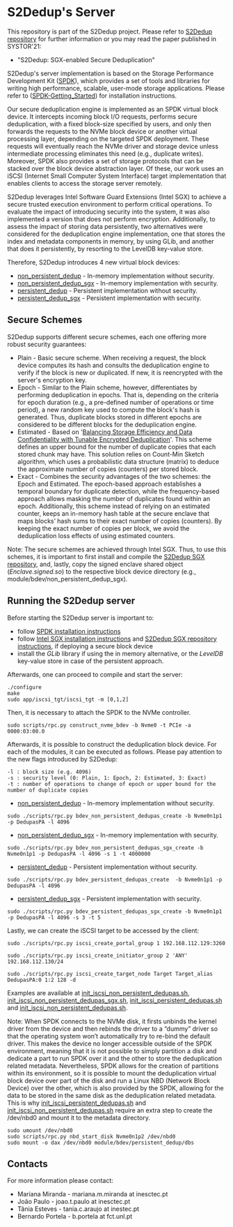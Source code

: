 # S2Dedup's Server

This repository is part of the S2Dedup project. Please refer to [S2Dedup repository](https://github.com/mmm97/S2Dedup) for further information or you may read the paper published in SYSTOR'21:

- "S2Dedup: SGX-enabled Secure Deduplication"

S2Dedup's server implementation is based on the Storage Performance Development Kit ([SPDK](http://www.spdk.io)), which provides a set of tools and libraries for writing high performance, scalable, user-mode storage applications. Please refer to ([SPDK-Getting_Started](https://spdk.io/doc/getting_started.html)) for installation instructions.

Our secure deduplication engine is implemented as an SPDK
virtual block device. It intercepts incoming block I/O requests,
performs secure deduplication, with a fixed block-size specified
by users, and only then forwards the requests to the
NVMe block device or another virtual processing layer, depending
on the targeted SPDK deployment. These requests
will eventually reach the NVMe driver and storage device
unless intermediate processing eliminates this need (e.g.,
duplicate writes). Moreover, SPDK also provides a set of
storage protocols that can be stacked over the block device
abstraction layer. Of these, our work uses an iSCSI (Internet
Small Computer System Interface) target implementation that
enables clients to access the storage server remotely.

S2Dedup leverages Intel Software Guard Extensions (Intel SGX) to achieve a secure trusted execution environment to perform critical operations. To evaluate the impact of introducing security into the system, it was also implemented a version that does not perform encryption. Additionally, to assess the impact of storing data persistently, two alternatives were considered for the deduplication engine implementation, one that stores the index and metadata components in memory, by using GLib, and another that does it persistently, by resorting to the LevelDB key-value store.

Therefore, S2Dedup introduces 4 new virtual block devices:
- [non_persistent_dedup](https://github.com/mmm97/s2dedup-spdk-server/tree/master/module/bdev/non_persistent_dedup) - In-memory implementation without security.
- [non_persistent_dedup_sgx](https://github.com/mmm97/s2dedup-spdk-server/tree/master/module/bdev/non_persistent_dedup_sgx) -  In-memory implementation with security.
- [persistent_dedup](https://github.com/mmm97/s2dedup-spdk-server/tree/master/module/bdev/persistent_dedup) -  Persistent implementation without security.
- [persistent_dedup_sgx](https://github.com/mmm97/s2dedup-spdk-server/tree/master/module/bdev/persistent_dedup_sgx) - Persistent implementation with security.

## Secure Schemes
S2Dedup supports different secure schemes, each one offering more robust security guarantees:

- Plain - Basic secure scheme. When receiving a request, the block device computes its hash and consults the deduplication engine to verify if the block is new or duplicated. If new, it is reencrypted with the server's encryption key.
- Epoch - Similar to the Plain scheme, however, differentiates by performing deduplication in epochs. That is, depending on the criteria for epoch duration (e.g., a pre-defined number of operations or time period), a new random key used to compute the block's hash is generated. Thus, duplicate blocks stored in different epochs are considered to
be different blocks for the deduplication engine.
- Estimated - Based on '[Balancing Storage Efficiency and Data Confidentiality with Tunable Encrypted Deduplication](https://doi.org/10.1145/3342195.3387531)'. This scheme defines an upper bound for the number of duplicate copies that each stored chunk may have. This solution relies on Count-Min Sketch algorithm, which uses a probabilistic data structure (matrix) to deduce the
approximate number of copies (counters) per stored block. 
- Exact - Combines the security
advantages of the two schemes: the Epoch and Estimated. The epoch-based approach establishes a temporal boundary for duplicate detection, while the frequency-based approach allows masking
the number of duplicates found within an epoch. Additionally, this scheme instead of relying on an estimated counter, keeps an in-memory hash table at the secure enclave that maps
blocks’ hash sums to their exact number of copies (counters). By keeping the exact number of copies per block, we avoid the deduplication loss effects of using estimated counters. 

Note: The secure schemes are achieved through Intel SGX. Thus, to use this schemes, it is important to first install and compile the [S2Dedup SGX repository](https://github.com/mmm97/s2dedup-sgx), and, lastly, copy the signed enclave shared object (*Enclave.signed.so*) to the respective block device directory (e.g., module/bdev/non_persistent_dedup_sgx).

## Running the S2Dedup server
Before starting the S2Dedup server is important to:
- follow [SPDK installation instructions](https://spdk.io/doc/getting_started.html)
- follow [Intel SGX installation instructions](https://github.com/intel/linux-sgx) and [S2Dedup SGX repository instructions](https://github.com/mmm97/s2dedup-sgx), if deploying a secure block device
- install the *GLib* library if using the in memory alternative, or the *LevelDB* key-value store in case of the persistent approach.

Afterwards, one can proceed to compile and start the server:
~~~{.sh}
./configure
make
sudo app/iscsi_tgt/iscsi_tgt -m [0,1,2]
~~~

Then, it is necessary to attach the SPDK to the NVMe controller.

~~~{.sh}
sudo scripts/rpc.py construct_nvme_bdev -b Nvme0 -t PCIe -a 0000:03:00.0
~~~

Afterwards, it is possible to construct the deduplication block device. For each of the modules, it can be executed as follows. Please pay attention to the new flags introduced by S2Dedup:  
~~~
-l : block size (e.g. 4096)
-s : security level (0: Plain, 1: Epoch, 2: Estimated, 3: Exact)
-t : number of operations to change of epoch or upper bound for the number of duplicate copies
~~~

- [non_persistent_dedup](https://github.com/mmm97/s2dedup-spdk-server/tree/master/module/bdev/non_persistent_dedup) - In-memory implementation without security. 
~~~{.sh}
sudo ./scripts/rpc.py bdev_non_persistent_dedupas_create -b Nvme0n1p1 -p DedupasPA -l 4096
~~~

- [non_persistent_dedup_sgx](https://github.com/mmm97/s2dedup-spdk-server/tree/master/module/bdev/non_persistent_dedup_sgx) -  In-memory implementation with security.
~~~{.sh}
sudo ./scripts/rpc.py bdev_non_persistent_dedupas_sgx_create -b Nvme0n1p1 -p DedupasPA -l 4096 -s 1 -t 4000000 
~~~

- [persistent_dedup](https://github.com/mmm97/s2dedup-spdk-server/tree/master/module/bdev/persistent_dedup) -  Persistent implementation without security.
~~~{.sh}
sudo ./scripts/rpc.py bdev_persistent_dedupas_create  -b Nvme0n1p1 -p DedupasPA -l 4096
~~~

- [persistent_dedup_sgx](https://github.com/mmm97/s2dedup-spdk-server/tree/master/module/bdev/persistent_dedup_sgx) - Persistent implementation with security.

~~~{.sh}
sudo ./scripts/rpc.py bdev_persistent_dedupas_sgx_create -b Nvme0n1p1 -p DedupasPA -l 4096 -s 3 -t 5
~~~

Lastly, we can create the iSCSI target to be accessed by the client:
~~~{.sh}
sudo ./scripts/rpc.py iscsi_create_portal_group 1 192.168.112.129:3260

sudo ./scripts/rpc.py iscsi_create_initiator_group 2 'ANY' 192.168.112.130/24

sudo ./scripts/rpc.py iscsi_create_target_node Target Target_alias DedupasPA:0 1:2 128 -d
~~~

Examples are available at [init_iscsi_non_persistent_dedupas.sh]( https://github.com/mmm97/s2dedup-spdk-server/blob/master/init_iscsi_non_persistent_dedupas.sh), [init_iscsi_non_persistent_dedupas_sgx.sh]( https://github.com/mmm97/s2dedup-spdk-server/blob/master/init_iscsi_non_persistent_dedupas_sgx.sh), [init_iscsi_persistent_dedupas.sh]( https://github.com/mmm97/s2dedup-spdk-server/blob/master/init_iscsi_persistent_dedupas.sh) and [init_iscsi_non_persistent_dedupas.sh]( https://github.com/mmm97/s2dedup-spdk-server/blob/master/init_iscsi_persistent_dedupassgx.sh). 

Note: When SPDK connects to the NVMe disk, it firsts unbinds the kernel driver from the device and then rebinds the driver to a “dummy” driver so that the operating system won’t automatically try to re-bind the default driver. This makes the device no longer accessible outside of the SPDK environment, meaning that it is not possible to simply partition a disk and dedicate a part to run SPDK over it and the other to store the deduplication related metadata. Nevertheless, SPDK allows for the creation of partitions within its environment, so it is possible to mount the deduplication virtual block device over part of the disk and run a Linux NBD (Network Block Device) over the other, which is also provided by the SPDK, allowing for the data to be stored in the same disk as the deduplication related metadata. This is why [init_iscsi_persistent_dedupas.sh]( https://github.com/mmm97/s2dedup-spdk-server/blob/master/init_iscsi_persistent_dedupas.sh) and [init_iscsi_non_persistent_dedupas.sh]( https://github.com/mmm97/s2dedup-spdk-server/blob/master/init_iscsi_persistent_dedupassgx.sh) require an extra step to create the /dev/nbd0 and mount it to the metadata directory.

~~~{.sh}
sudo umount /dev/nbd0
sudo scripts/rpc.py nbd_start_disk Nvme0n1p2 /dev/nbd0
sudo mount -o dax /dev/nbd0 module/bdev/persistent_dedup/dbs
~~~

## Contacts
For more information please contact: 

- Mariana Miranda - mariana.m.miranda at inesctec.pt
- João Paulo - joao.t.paulo at inesctec.pt
- Tânia Esteves - tania.c.araujo at inestec.pt
- Bernardo Portela - b.portela at fct.unl.pt
